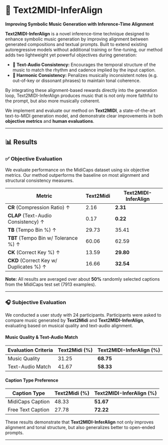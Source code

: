 # 🎼 Text2MIDI-InferAlign  
**Improving Symbolic Music Generation with Inference-Time Alignment**

**Text2MIDI-InferAlign** is a novel inference-time technique designed to enhance symbolic music generation by improving alignment between generated compositions and textual prompts. Built to extend existing autoregressive models without additional training or fine-tuning, our method adds two lightweight yet powerful objectives during generation:

- **🎵 Text-Audio Consistency:** Encourages the temporal structure of the music to match the rhythm and cadence implied by the input caption.
- **🎵 Harmonic Consistency:** Penalizes musically inconsistent notes (e.g. out-of-key or dissonant phrases) to maintain tonal coherence.

By integrating these alignment-based rewards directly into the generation loop, Text2MIDI-InferAlign produces music that is not only more faithful to the prompt, but also more musically coherent.

We implement and evaluate our method on **Text2MIDI**, a state-of-the-art text-to-MIDI generation model, and demonstrate clear improvements in both **objective metrics** and **human evaluations**.

---

## 📊 Results

### ✅ Objective Evaluation

We evaluate performance on the MidiCaps dataset using six objective metrics. Our method outperforms the baseline on most alignment and structural consistency measures.

| Metric                  | Text2Midi | Text2MIDI-InferAlign |
|------------------------|-----------|-----------------------|
| **CR** (Compression Ratio) ↑         | 2.16      | **2.31**              |
| **CLAP** (Text-Audio Consistency) ↑  | 0.17      | **0.22**              |
| **TB** (Tempo Bin %) ↑               | 29.73     | 35.41                 |
| **TBT** (Tempo Bin w/ Tolerance %) ↑ | 60.06     | 62.59                 |
| **CK** (Correct Key %) ↑             | 13.59     | **29.80**             |
| **CKD** (Correct Key w/ Duplicates %) ↑ | 16.66  | **32.54**             |

**Note:** All results are averaged over about **50%** randomly selected captions from the MidiCaps test set (7913 examples).

---

### 🎧 Subjective Evaluation

We conducted a user study with 24 participants. Participants were asked to compare music generated by **Text2Midi** and **Text2MIDI-InferAlign**, evaluating based on musical quality and text-audio alignment.

#### Music Quality & Text-Audio Match

| Evaluation Criteria   | Text2Midi (%) | Text2MIDI-InferAlign (%) |
|-----------------------|---------------|---------------------------|
| Music Quality         | 31.25         | **68.75**                 |
| Text-Audio Match      | 41.67         | **58.33**                 |

#### Caption Type Preference

| Caption Type         | Text2Midi (%) | Text2MIDI-InferAlign (%) |
|----------------------|---------------|---------------------------|
| MidiCaps Caption     | 48.33         | **51.67**                 |
| Free Text Caption    | 27.78         | **72.22**                 |

These results demonstrate that **Text2MIDI-InferAlign** not only improves alignment and tonal structure, but also generalizes better to open-ended prompts.

---
